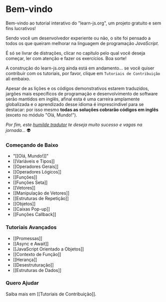 # Bem-vindo

Bem-vindo ao tutorial interativo do "learn-js.org", um projeto gratuito e sem fins lucrativos!

Sendo você um desenvolvedor experiente ou não, o site foi pensado a todos os que queiram melhorar na linguagem de programação *JavaScript*.

É só se livrar de distrações, clicar no capítulo pelo qual você deseja começar, ler com atenção e fazer os exercícios. Boa sorte!

A construção do learn-js.org ainda está em andamento... se você quiser contribuir com os tutoriais, por favor, clique em `Tutoriais de Contribuição` ali embaixo.

Apesar de as lições e os códigos demonstrativos estarem traduzidos, jargões mais específicos de programação e desenvolvimento de software serão mantidos em inglês, afinal esta é uma carreira amplamente globalizada e o aprendizado desse idioma é imprescindível para se destacar: por isso mesmo **todas as soluções cobrarão códigos em inglês** (exceto no módulo "Olá, Mundo!").

*Por fim, este [humilde tradutor](https://github.com/ntn-ss) te deseja muito sucesso e vagas na jornada...* :alien:

### Começando de Baixo

- "[[Olá, Mundo!]]"
- [[Variáveis e Tipos]]
- [[Operadores Gerais]]
- [[Operadores Lógicos]]
- [[Funções]]
- [[Funções Seta]]
- [[Vetores]]
- [[Manipulação de Vetores]]
- [[Estruturas de Repetição]]
- [[Objetos]]
- [[Caixas Pop-up]]
- [[Funções Callback]]

### Tutoriais Avançados

- [[Promessas]]
- [[Async e Await]]
- [[JavaScript Orientado a Objetos]]
- [[Contexto de Função]]
- [[Herança]]
- [[Desestruturação]]
- [[Estruturas de Dados]]

### Quero Ajudar

Saiba mais em [[Tutoriais de Contribuição]].